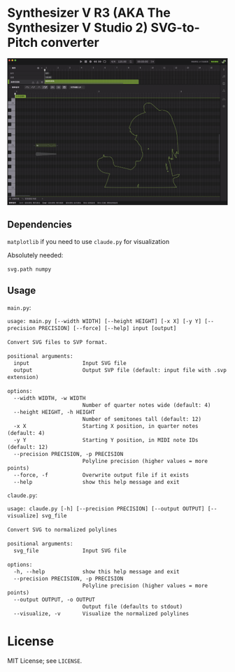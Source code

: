 # Synthesizer V R3 (AKA The Synthesizer V Studio 2) SVG-to-Pitch converter

![Screenshot of resulting project](screenshot.png)

## Dependencies

`matplotlib` if you need to use `claude.py` for visualization

Absolutely needed:

`svg.path numpy`

## Usage

`main.py`:

```
usage: main.py [--width WIDTH] [--height HEIGHT] [-x X] [-y Y] [--precision PRECISION] [--force] [--help] input [output]

Convert SVG files to SVP format.

positional arguments:
  input                 Input SVG file
  output                Output SVP file (default: input file with .svp extension)

options:
  --width WIDTH, -w WIDTH
                        Number of quarter notes wide (default: 4)
  --height HEIGHT, -h HEIGHT
                        Number of semitones tall (default: 12)
  -x X                  Starting X position, in quarter notes (default: 4)
  -y Y                  Starting Y position, in MIDI note IDs (default: 12)
  --precision PRECISION, -p PRECISION
                        Polyline precision (higher values = more points)
  --force, -f           Overwrite output file if it exists
  --help                show this help message and exit
```

`claude.py`:

```
usage: claude.py [-h] [--precision PRECISION] [--output OUTPUT] [--visualize] svg_file

Convert SVG to normalized polylines

positional arguments:
  svg_file              Input SVG file

options:
  -h, --help            show this help message and exit
  --precision PRECISION, -p PRECISION
                        Polyline precision (higher values = more points)
  --output OUTPUT, -o OUTPUT
                        Output file (defaults to stdout)
  --visualize, -v       Visualize the normalized polylines
```

# License

MIT License; see `LICENSE`.
